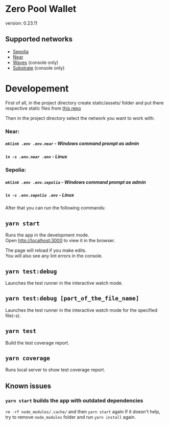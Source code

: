 # Zero Pool Wallet

version: 0.23.11

## Supported networks

- [Sepolia](https://testnet.app.zeropool.network/)
- [Near](https://near.testnet.frontend.v2.zeropool.network/)
- [Waves](https://waves.testnet.console.v2.zeropool.network/) (console only)
- [Substrate](https://substrate.testnet.console.v2.zeropool.network/) (console only)

# Developement

First of all, in the project directory create static/assets/ folder and put there respective static files from [this repo](https://github.com/zeropoolnetwork/zeropool-frontend-static.git)

Then in the project directory select the network you want to work with:

### Near:

##### `mklink .env .env.near` - Windows command prompt as admin

##### `ln -s .env.near .env` - Linux

### Sepolia:

##### `mklink .env .env.sepolia` - Windows command prompt as admin

##### `ln -s .env.sepolia .env` - Linux

After that you can run the following commands:

## `yarn start`

Runs the app in the development mode.<br />
Open [http://localhost:3000](http://localhost:3000) to view it in the browser.

The page will reload if you make edits.<br />
You will also see any lint errors in the console.

## `yarn test:debug`

Launches the test runner in the interactive watch mode.

## `yarn test:debug [part_of_the_file_name]`

Launches the test runner in the interactive watch mode for the specified file(-s).

## `yarn test`

Build the test coverage report.

## `yarn coverage`

Runs local server to show test coverage report.

## Known issues

### `yarn start` builds the app with outdated dependencies

`rm -rf node_modules/.cache/` and then `yarn start` again
If it doesn't help, try to remove `node_modules` folder and run `yarn install` again.
